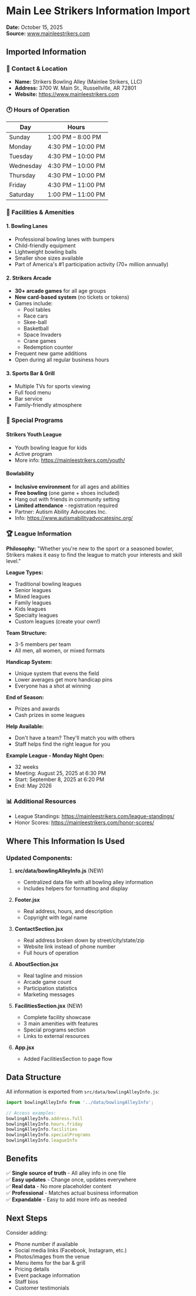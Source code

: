 # Main Lee Strikers Information Import

**Date:** October 15, 2025  
**Source:** www.mainleestrikers.com

## Imported Information

### 📍 Contact & Location
- **Name:** Strikers Bowling Alley (Mainlee Strikers, LLC)
- **Address:** 3700 W. Main St., Russellville, AR 72801
- **Website:** https://www.mainleestrikers.com

### 🕐 Hours of Operation
| Day | Hours |
|-----|-------|
| Sunday | 1:00 PM – 8:00 PM |
| Monday | 4:30 PM – 10:00 PM |
| Tuesday | 4:30 PM – 10:00 PM |
| Wednesday | 4:30 PM – 10:00 PM |
| Thursday | 4:30 PM – 10:00 PM |
| Friday | 4:30 PM – 11:00 PM |
| Saturday | 1:00 PM – 11:00 PM |

### 🎳 Facilities & Amenities

#### 1. Bowling Lanes
- Professional bowling lanes with bumpers
- Child-friendly equipment
- Lightweight bowling balls
- Smaller shoe sizes available
- Part of America's #1 participation activity (70+ million annually)

#### 2. Strikers Arcade
- **30+ arcade games** for all age groups
- **New card-based system** (no tickets or tokens)
- Games include:
  - Pool tables
  - Race cars
  - Skee-ball
  - Basketball
  - Space Invaders
  - Crane games
  - Redemption counter
- Frequent new game additions
- Open during all regular business hours

#### 3. Sports Bar & Grill
- Multiple TVs for sports viewing
- Full food menu
- Bar service
- Family-friendly atmosphere

### 🎯 Special Programs

#### Strikers Youth League
- Youth bowling league for kids
- Active program
- More info: https://mainleestrikers.com/youth/

#### Bowlability
- **Inclusive environment** for all ages and abilities
- **Free bowling** (one game + shoes included)
- Hang out with friends in community setting
- **Limited attendance** - registration required
- Partner: Autism Ability Advocates Inc.
- Info: https://www.autismabilityadvocatesinc.org/

### 🏆 League Information

**Philosophy:** "Whether you're new to the sport or a seasoned bowler, Strikers makes it easy to find the league to match your interests and skill level."

**League Types:**
- Traditional bowling leagues
- Senior leagues
- Mixed leagues
- Family leagues
- Kids leagues
- Specialty leagues
- Custom leagues (create your own!)

**Team Structure:**
- 3-5 members per team
- All men, all women, or mixed formats

**Handicap System:**
- Unique system that evens the field
- Lower averages get more handicap pins
- Everyone has a shot at winning

**End of Season:**
- Prizes and awards
- Cash prizes in some leagues

**Help Available:**
- Don't have a team? They'll match you with others
- Staff helps find the right league for you

**Example League - Monday Night Open:**
- 32 weeks
- Meeting: August 25, 2025 at 6:30 PM
- Start: September 8, 2025 at 6:20 PM
- End: May 2026

### 📊 Additional Resources
- League Standings: https://mainleestrikers.com/league-standings/
- Honor Scores: https://mainleestrikers.com/honor-scores/

## Where This Information Is Used

### Updated Components:
1. **src/data/bowlingAlleyInfo.js** (NEW)
   - Centralized data file with all bowling alley information
   - Includes helpers for formatting and display

2. **Footer.jsx**
   - Real address, hours, and description
   - Copyright with legal name

3. **ContactSection.jsx**
   - Real address broken down by street/city/state/zip
   - Website link instead of phone number
   - Full hours of operation

4. **AboutSection.jsx**
   - Real tagline and mission
   - Arcade game count
   - Participation statistics
   - Marketing messages

5. **FacilitiesSection.jsx** (NEW)
   - Complete facility showcase
   - 3 main amenities with features
   - Special programs section
   - Links to external resources

6. **App.jsx**
   - Added FacilitiesSection to page flow

## Data Structure

All information is exported from `src/data/bowlingAlleyInfo.js`:

```javascript
import bowlingAlleyInfo from '../data/bowlingAlleyInfo';

// Access examples:
bowlingAlleyInfo.address.full
bowlingAlleyInfo.hours.friday
bowlingAlleyInfo.facilities
bowlingAlleyInfo.specialPrograms
bowlingAlleyInfo.leagueInfo
```

## Benefits

✅ **Single source of truth** - All alley info in one file  
✅ **Easy updates** - Change once, updates everywhere  
✅ **Real data** - No more placeholder content  
✅ **Professional** - Matches actual business information  
✅ **Expandable** - Easy to add more info as needed  

## Next Steps

Consider adding:
- Phone number if available
- Social media links (Facebook, Instagram, etc.)
- Photos/images from the venue
- Menu items for the bar & grill
- Pricing details
- Event package information
- Staff bios
- Customer testimonials
